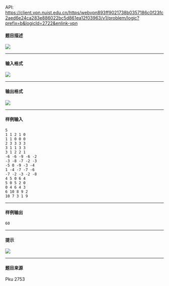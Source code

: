 API: https://client.vpn.nuist.edu.cn/https/webvpn893ff9021738b0357186c0f23fc2aed6e24ca283e886022bc5d861ea12f03963/v1/problem/logic?prefix=b&logicId=2722&enlink-vpn

#### 题目描述

![](../file/2722_0.gif)

---

#### 输入格式

![](../file/2722_0.gif)

---

#### 输出格式

![](../file/2722_0.gif)

---

#### 样例输入
```
5
1 1 2 1 0
1 1 0 0 0
2 3 3 3 3
3 1 1 3 3
3 1 2 2 1
-6 -6 -9 -6 -2
-3 -8 -7 -2 -3
-5 0 -9 -3 -4
1 -4 -7 -7 -6
-7 -2 -3 -2 -8
4 5 0 6 4
5 0 5 2 0
0 4 6 4 3
6 10 8 9 2
10 7 3 1 9

```

---

#### 样例输出
```
60
```

---

#### 提示

![](../file/2722_0.gif)

---

#### 题目来源

Pku 2753
